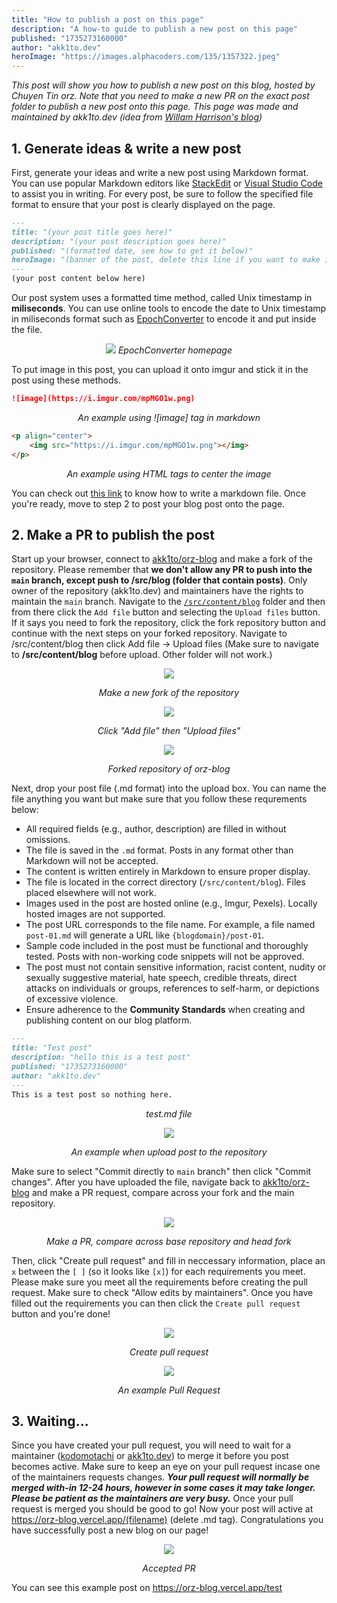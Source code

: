 ```yaml
---
title: "How to publish a post on this page"
description: "A how-to guide to publish a new post on this page"
published: "1735273160000"
author: "akk1to.dev"
heroImage: "https://images.alphacoders.com/135/1357322.jpeg"
---
```

*This post will show you how to publish a new post on this blog, hosted by Chuyen Tin orz. Note that you need to make a new PR on the exact post folder to publish a new post onto this page.*
*This page was made and maintained by akk1to.dev (idea from [Willam Harrison's blog](https://blog.wharrison.com.au/))*

## 1. Generate ideas & write a new post
First, generate your ideas and write a new post using Markdown format. You can use popular Markdown editors like [StackEdit](https://stackedit.io) or [Visual Studio Code](https://code.visualstudio.com) to assist you in writing. For every post, be sure to follow the specified file format to ensure that your post is clearly displayed on the page.
```md
---
title: "(your post title goes here)"
description: "(your post description goes here)"
published: "(formatted date, see how to get it below)"
heroImage: "(banner of the post, delete this line if you want to make it random)"
---
(your post content below here)
```
Our post system uses a formatted time method, called Unix timestamp in **miliseconds**. You can use online tools to encode the date to Unix timestamp in miliseconds format such as [EpochConverter](https://epochconverter.com/) to encode it and put inside the file.
<p align="center">
    <img src="https://i.imgur.com/mpMGO1w.png"></img>
    <i>EpochConverter homepage</i>
</p>
To put image in this post, you can upload it onto imgur and stick it in the post using these methods.

```md
![image](https://i.imgur.com/mpMGO1w.png)
```
<p align="center"><i>An example using ![image] tag in markdown</i></p>

```html
<p align="center">
    <img src="https://i.imgur.com/mpMGO1w.png"></img>
</p>
```
<p align="center"><i>An example using HTML tags to center the image</i></p>

You can check out [this link](https://docs.github.com/en/get-started/writing-on-github/getting-started-with-writing-and-formatting-on-github/basic-writing-and-formatting-syntax) to know how to write a markdown file.
Once you're ready, move to step 2 to post your blog post onto the page.



## 2. Make a PR to publish the post
Start up your browser, connect to [akk1to/orz-blog](https://github.com/akk1to/orz-blog) and make a fork of the repository. Please remember that **we don't allow any PR to push into the `main` branch, except push to /src/blog (folder that contain posts)**. Only owner of the repository (akk1to.dev) and maintainers have the rights to maintain the `main` branch.
Navigate to the [`/src/content/blog`](https://github.com/akk1to/orz-blog/tree/main/src/content/blog) folder and then from there click the `Add file` button and selecting the `Upload files` button.
If it says you need to fork the repository, click the fork repository button and continue with the next steps on your forked repository.
Navigate to /src/content/blog then click Add file -> Upload files (Make sure to navigate to **/src/content/blog** before upload. Other folder will not work.)

<p align="center">
    <img src="https://i.imgur.com/iGIpIBr.png"></img>
    <p align="center"><i>Make a new fork of the repository</i></p>
</p>
<p align="center">
    <img src="https://i.imgur.com/rG3PsVd.png"></img>
    <p align="center"><i>Click "Add file" then "Upload files"</i></p>
</p>
<p align="center">
    <img src="https://i.imgur.com/cSYF3ux.png"></img>
    <p align="center"><i>Forked repository of orz-blog</i></p>
</p>

Next, drop your post file (.md format) into the upload box. You can name the file anything you want but make sure that you follow these requrements below:
- All required fields (e.g., author, description) are filled in without omissions.
- The file is saved in the `.md` format. Posts in any format other than Markdown will not be accepted.
- The content is written entirely in Markdown to ensure proper display.
- The file is located in the correct directory (`/src/content/blog`). Files placed elsewhere will not work.
- Images used in the post are hosted online (e.g., Imgur, Pexels). Locally hosted images are not supported.
- The post URL corresponds to the file name. For example, a file named `post-01.md` will generate a URL like `{blogdomain}/post-01`.
- Sample code included in the post must be functional and thoroughly tested. Posts with non-working code snippets will not be approved.
- The post must not contain sensitive information, racist content, nudity or sexually suggestive material, hate speech, credible threats, direct attacks on individuals or groups, references to self-harm, or depictions of excessive violence.
- Ensure adherence to the **Community Standards** when creating and publishing content on our blog platform.

```md
---
title: "Test post"
description: "hello this is a test post"
published: "1735273160000"
author: "akk1to.dev"
---
This is a test post so nothing here.
```
<p align="center"><i>test.md file</i></p>
<p align="center">
    <img src="https://i.imgur.com/hYajfIp.png"></img>
    <p align="center"><i>An example when upload post to the repository</i></p>
</p>

Make sure to select "Commit directly to `main` branch" then click "Commit changes".
After you have uploaded the file, navigate back to [akk1to/orz-blog](https://github.com/akk1to/orz-blog) and make a PR request, compare across your fork and the main repository.
<p align="center">
    <img src="https://i.imgur.com/Ya2Thg8.png"></img>
    <p align="center"><i>Make a PR, compare across base repository and head fork</i></p>
</p>

Then, click "Create pull request" and fill in neccessary information, place an `x` between the `[ ]` (so it looks like `[x]`) for each requirements you meet. Please make sure you meet all the requirements before creating the pull request. Make sure to check "Allow edits by maintainers".
Once you have filled out the requirements you can then click the `Create pull request` button and you're done!
<p align="center">
    <img src="https://i.imgur.com/lQjZBVg.png"></img>
    <p align="center"><i>Create pull request</i></p>
</p>
<p align="center">
    <img src="https://i.imgur.com/fknlP5z.png"></img>
    <p align="center"><i>An example Pull Request</i></p>
</p>

## 3. Waiting...

Since you have created your pull request, you will need to wait for a maintainer ([kodomotachi](https://kodomotachi.github.io/) or [akk1to.dev](https://akk1to.is-a.dev)) to merge it before you post becomes active. Make sure to keep an eye on your pull request incase one of the maintainers requests changes.
**_Your pull request will normally be merged with-in 12-24 hours, however in some cases it may take longer. Please be patient as the maintainers are very busy._**
Once your pull request is merged you should be good to go! Now your post will active at https://orz-blog.vercel.app/(filename) (delete .md tag).
Congratulations you have successfully post a new blog on our page!

<p align="center">
    <img src="https://i.imgur.com/TU3rhJ5.png"></img>
    <p align="center"><i>Accepted PR</i></p>
</p>

You can see this example post on https://orz-blog.vercel.app/test